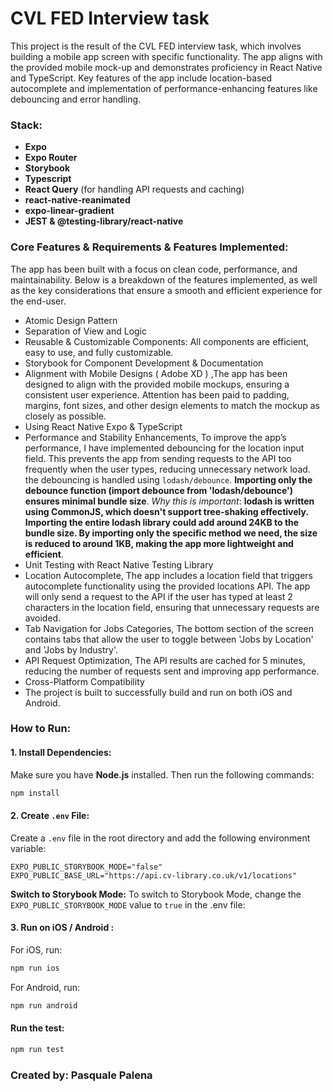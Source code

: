 
# CVL FED Interview task

This project is the result of the CVL FED interview task, which involves building a mobile app screen with specific functionality. The app aligns with the provided mobile mock-up and demonstrates proficiency in React Native and TypeScript. Key features of the app include location-based autocomplete and implementation of performance-enhancing features like debouncing and error handling.

### Stack:
- **Expo**
- **Expo Router**
- **Storybook**
- **Typescript**
- **React Query** (for handling API requests and caching)
- **react-native-reanimated**
- **expo-linear-gradient**
- **JEST & @testing-library/react-native**

### Core Features & Requirements & Features Implemented:

The app has been built with a focus on clean code, performance, and maintainability. Below is a breakdown of the features implemented, as well as the key considerations that ensure a smooth and efficient experience for the end-user.

- Atomic Design Pattern
- Separation of View and Logic
- Reusable & Customizable Components: All components are efficient, easy to use, and fully customizable.
- Storybook for Component Development & Documentation
- Alignment with Mobile Designs ( Adobe XD ) ,The app has been designed to align with the provided mobile mockups, ensuring a consistent user experience. Attention has been paid to padding, margins, font sizes, and other design elements to match the mockup as closely as possible.
- Using React Native Expo & TypeScript
- Performance and Stability Enhancements, To improve the app’s performance, I have implemented debouncing for the location input field. This prevents the app from sending requests to the API too frequently when the user types, reducing unnecessary network load. the debouncing is handled using `lodash/debounce`. **Importing only the debounce function (import debounce from 'lodash/debounce') ensures minimal bundle size**. *Why this is important*: **lodash is written using CommonJS, which doesn't support tree-shaking effectively. Importing the entire lodash library could add around 24KB to the bundle size. By importing only the specific method we need, the size is reduced to around 1KB, making the app more lightweight and efficient**.
- Unit Testing with React Native Testing Library
- Location Autocomplete, The app includes a location field that triggers autocomplete functionality using the provided locations API. The app will only send a request to the API if the user has typed at least 2 characters in the location field, ensuring that unnecessary requests are avoided.
- Tab Navigation for Jobs Categories, The bottom section of the screen contains tabs that allow the user to toggle between 'Jobs by Location' and 'Jobs by Industry'.
- API Request Optimization, The API results are cached for 5 minutes, reducing the number of requests sent and improving app performance.
- Cross-Platform Compatibility
- The project is built to successfully build and run on both iOS and Android.


### How to Run:

#### 1. Install Dependencies:
Make sure you have **Node.js** installed. Then run the following commands:

```bash
npm install
```

#### 2. Create `.env` File:
Create a `.env` file in the root directory and add the following environment variable:

```
EXPO_PUBLIC_STORYBOOK_MODE="false"
EXPO_PUBLIC_BASE_URL="https://api.cv-library.co.uk/v1/locations"
```

**Switch to Storybook Mode:**
To switch to Storybook Mode, change the `EXPO_PUBLIC_STORYBOOK_MODE` value to `true` in the .env file:

#### 3. Run on iOS / Android :
For iOS, run:

```bash
npm run ios
```

For Android, run:

```bash
npm run android
```

#### Run the test:

```bash
npm run test
```

### Created by: Pasquale Palena
